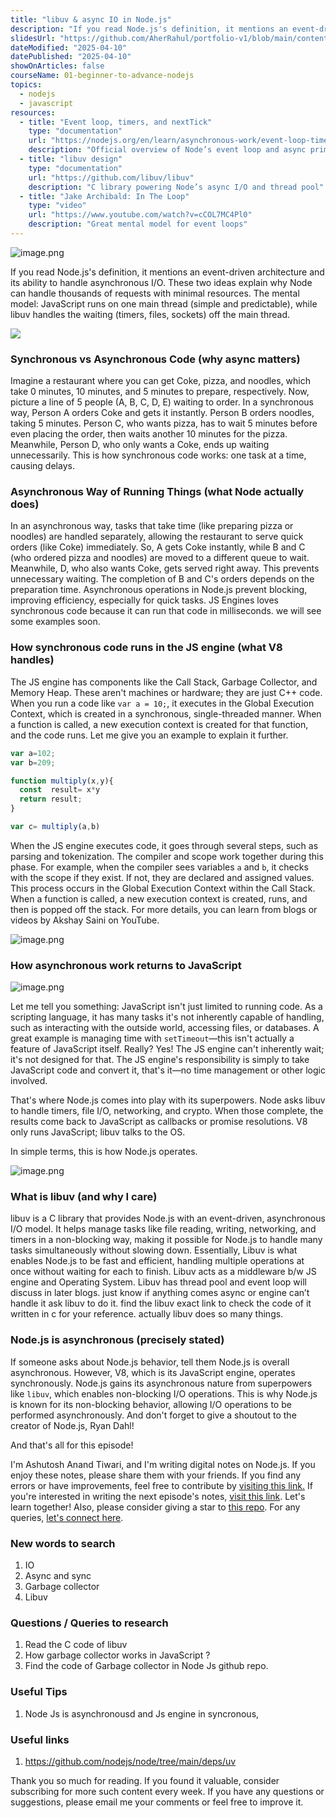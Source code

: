 ```yaml
---
title: "libuv & async IO in Node.js"
description: "If you read Node.js's definition, it mentions an event-driven architecture and its ability to handle asynchronous I/O. These two concepts are crucial to understand, so take your time to read and grasp them thoroughly. We know JavaScript is a synchronous, single-threaded language, meaning the code runs in one direction like a one-way road, with one task executing at a time."
slidesUrl: "https://github.com/AherRahul/portfolio-v1/blob/main/content/articles"
dateModified: "2025-04-10"
datePublished: "2025-04-10"
showOnArticles: false
courseName: 01-beginner-to-advance-nodejs
topics:
  - nodejs
  - javascript
resources:
  - title: "Event loop, timers, and nextTick"
    type: "documentation"
    url: "https://nodejs.org/en/learn/asynchronous-work/event-loop-timers-and-nexttick"
    description: "Official overview of Node’s event loop and async primitives"
  - title: "libuv design"
    type: "documentation"
    url: "https://github.com/libuv/libuv"
    description: "C library powering Node’s async I/O and thread pool"
  - title: "Jake Archibald: In The Loop"
    type: "video"
    url: "https://www.youtube.com/watch?v=cCOL7MC4Pl0"
    description: "Great mental model for event loops"
---
```



![image.png](https://res.cloudinary.com/duojkrgue/image/upload/v1757930703/Portfolio/nodeJsCourse/6.png)

If you read Node.js's definition, it mentions an event-driven architecture and its ability to handle asynchronous I/O. These two ideas explain why Node can handle thousands of requests with minimal resources. The mental model: JavaScript runs on one main thread (simple and predictable), while libuv handles the waiting (timers, files, sockets) off the main thread.

![](/public/images/blogs/2.png)



### Synchronous vs Asynchronous Code (why async matters)

Imagine a restaurant where you can get Coke, pizza, and noodles, which take 0 minutes, 10 minutes, and 5 minutes to prepare, respectively. Now, picture a line of 5 people (A, B, C, D, E) waiting to order. In a synchronous way, Person A orders Coke and gets it instantly. Person B orders noodles, taking 5 minutes. Person C, who wants pizza, has to wait 5 minutes before even placing the order, then waits another 10 minutes for the pizza. Meanwhile, Person D, who only wants a Coke, ends up waiting unnecessarily. This is how synchronous code works: one task at a time, causing delays.

### Asynchronous Way of Running Things (what Node actually does)

In an asynchronous way, tasks that take time (like preparing pizza or noodles) are handled separately, allowing the restaurant to serve quick orders (like Coke) immediately. So, A gets Coke instantly, while B and C (who ordered pizza and noodles) are moved to a different queue to wait. Meanwhile, D, who also wants Coke, gets served right away. This prevents unnecessary waiting. The completion of B and C's orders depends on the preparation time. Asynchronous operations in Node.js prevent blocking, improving efficiency, especially for quick tasks. JS Engines loves synchronous code because it can run that code in milliseconds. we will see some examples soon.

### How synchronous code runs in the JS engine (what V8 handles)

The JS engine has components like the Call Stack, Garbage Collector, and Memory Heap. These aren't machines or hardware; they are just C++ code. When you run a code like `var a = 10;`, it executes in the Global Execution Context, which is created in a synchronous, single-threaded manner. When a function is called, a new execution context is created for that function, and the code runs. Let me give you an example to explain it further.



```jsx
var a=102;
var b=209;

function multiply(x,y){
  const  result= x*y
  return result;
}

var c= multiply(a,b)
```

When the JS engine executes code, it goes through several steps, such as parsing and tokenization. The compiler and scope work together during this phase. For example, when the compiler sees variables `a` and `b`, it checks with the scope if they exist. If not, they are declared and assigned values. This process occurs in the Global Execution Context within the Call Stack. When a function is called, a new execution context is created, runs, and then is popped off the stack. For more details, you can learn from blogs or videos by Akshay Saini on YouTube.

![image.png](https://heyashu.in/images/blogs/4.png)

### How asynchronous work returns to JavaScript

![image.png](https://heyashu.in/images/blogs/5.png)

Let me tell you something: JavaScript isn't just limited to running code. As a scripting language, it has many tasks it's not inherently capable of handling, such as interacting with the outside world, accessing files, or databases. A great example is managing time with `setTimeout`—this isn't actually a feature of JavaScript itself. Really? Yes! The JS engine can't inherently wait; it's not designed for that. The JS engine's responsibility is simply to take JavaScript code and convert it, that's it—no time management or other logic involved.

That's where Node.js comes into play with its superpowers. Node asks libuv to handle timers, file I/O, networking, and crypto. When those complete, the results come back to JavaScript as callbacks or promise resolutions. V8 only runs JavaScript; libuv talks to the OS.

In simple terms, this is how Node.js operates.

![image.png](https://heyashu.in/images/blogs/6.png)

### What is libuv (and why I care)

libuv is a C library that provides Node.js with an event-driven, asynchronous I/O model. It helps manage tasks like file reading, writing, networking, and timers in a non-blocking way, making it possible for Node.js to handle many tasks simultaneously without slowing down. Essentially, Libuv is what enables Node.js to be fast and efficient, handling multiple operations at once without waiting for each to finish. Libuv acts as a middleware b/w JS engine and Operating System. Libuv has thread pool and event loop will discuss in later blogs. just know if anything comes async or engine can’t handle it ask libuv to do it. find the libuv exact link to check the code of it written in c for your reference. actually libuv does so many things.

### Node.js is asynchronous (precisely stated)

If someone asks about Node.js behavior, tell them Node.js is overall asynchronous. However, V8, which is its JavaScript engine, operates synchronously. Node.js gains its asynchronous nature from superpowers like `libuv`, which enables non-blocking I/O operations. This is why Node.js is known for its non-blocking behavior, allowing I/O operations to be performed asynchronously. And don't forget to give a shoutout to the creator of Node.js, Ryan Dahl!



And that's all for this episode!

I'm Ashutosh Anand Tiwari, and I'm writing digital notes on Node.js. If you enjoy these notes, please share them with your friends. If you find any errors or have improvements, feel free to contribute by [visiting this link.](https://heyashu.in/admin) If you're interested in writing the next episode's notes, [visit this link](https://heyashu.in/admin). Let's learn together! Also, please consider giving a star to [this repo](https://github.com/ashumsd7/heyashu/tree/main/src/data). For any queries, [let's connect here](https://topmate.io/aat/1148709/pay).



### New words to search

1. IO
2. Async and sync
3. Garbage collector
4. Libuv

### Questions / Queries to research

1. Read the C code of libuv
2. How garbage collector works in JavaScript ?
3. Find the code of Garbage collector in Node Js github repo.

### Useful Tips

1. Node Js is asynchronousd and Js engine in syncronous,

### Useful links

1. https://github.com/nodejs/node/tree/main/deps/uv


Thank you so much for reading. If you found it valuable, consider subscribing for more such content every week. If you have any questions or suggestions, please email me your comments or feel free to improve it.
